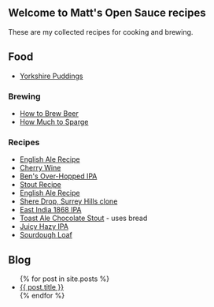 ## Welcome to Matt's Open Sauce recipes

These are my collected recipes for cooking and brewing. 


## Food

- [Yorkshire Puddings](recipes/Yorkshire_Puddings) 

### Brewing

- [How to Brew Beer](brewing/How_to_Brew_Beer)
- [How Much to Sparge](brewing/How_Much_To_Sparge)

### Recipes

- [English Ale Recipe](brewing/Simple_English_Ale)
- [Cherry Wine](brewing/Cherry_Wine)
- [Ben's Over-Hopped IPA](brewing/Bens_Overhopped_IPA)
- [Stout Recipe](brewing/Stout)
- [English Ale Recipe](brewing/English_Ale)
- [Shere Drop, Surrey Hills clone](brewing/Shere_Drop_Clone)
- [East India 1868 IPA](brewing/1868_IPA)
- [Toast Ale Chocolate Stout](brewing/Toast_Chocolate_Stout) - uses bread
- [Juicy Hazy IPA](brewing/Juicy_Hazy_IPA)
- [Sourdough Loaf](recipes/Sourdough_Loaf)



## Blog



<ul>
  {% for post in site.posts %}
    <li>
      <a href="/opensauce/{{ post.url }}">{{ post.title }}</a>
    </li>
  {% endfor %}
</ul>
